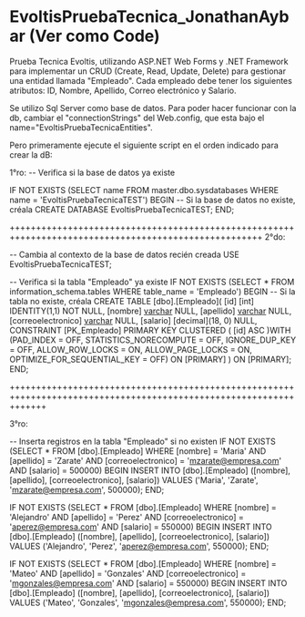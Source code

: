 # EvoltisPruebaTecnica_JonathanAybar (Ver como Code)
Prueba Tecnica Evoltis, utilizando ASP.NET Web Forms y .NET Framework para implementar un CRUD (Create, Read, Update, Delete) para gestionar una entidad llamada "Empleado". Cada empleado debe tener los siguientes atributos: ID, Nombre, Apellido, Correo electrónico y Salario.

Se utilizo Sql Server como base de datos.
Para poder hacer funcionar con la db, cambiar el "connectionStrings" del Web.config, que esta bajo el name="EvoltisPruebaTecnicaEntities".

Pero primeramente ejecute el siguiente script en el orden indicado para crear la dB:

1°ro:
-- Verifica si la base de datos ya existe

IF NOT EXISTS (SELECT name FROM master.dbo.sysdatabases WHERE name = 'EvoltisPruebaTecnicaTEST')
BEGIN
    -- Si la base de datos no existe, créala
    CREATE DATABASE EvoltisPruebaTecnicaTEST;
END;

++++++++++++++++++++++++++++++++++++++++++++++++++++++++++++++++++++++++++++++++++++++++++++++++++++++
2°do:

-- Cambia al contexto de la base de datos recién creada
USE EvoltisPruebaTecnicaTEST;

-- Verifica si la tabla "Empleado" ya existe
IF NOT EXISTS (SELECT * FROM information_schema.tables WHERE table_name = 'Empleado')
BEGIN
    -- Si la tabla no existe, créala
    CREATE TABLE [dbo].[Empleado](
        [id] [int] IDENTITY(1,1) NOT NULL,
        [nombre] [varchar](50) NULL,
        [apellido] [varchar](50) NULL,
        [correoelectronico] [varchar](50) NULL,
        [salario] [decimal](18, 0) NULL,
     CONSTRAINT [PK_Empleado] PRIMARY KEY CLUSTERED 
    (
        [id] ASC
    )WITH (PAD_INDEX = OFF, STATISTICS_NORECOMPUTE = OFF, IGNORE_DUP_KEY = OFF, ALLOW_ROW_LOCKS = ON, ALLOW_PAGE_LOCKS = ON, OPTIMIZE_FOR_SEQUENTIAL_KEY = OFF) ON [PRIMARY]
    ) ON [PRIMARY];
END;

+++++++++++++++++++++++++++++++++++++++++++++++++++++++++++++++++++++++++++++++++++++++++++++++++++++++++++++++++++

3°ro:

-- Inserta registros en la tabla "Empleado" si no existen
IF NOT EXISTS (SELECT * FROM [dbo].[Empleado] WHERE [nombre] = 'Maria' AND [apellido] = 'Zarate' AND [correoelectronico] = 'mzarate@empresa.com' AND [salario] = 500000)
BEGIN
    INSERT INTO [dbo].[Empleado] ([nombre], [apellido], [correoelectronico], [salario])
    VALUES ('Maria', 'Zarate', 'mzarate@empresa.com', 500000);
END;

IF NOT EXISTS (SELECT * FROM [dbo].[Empleado] WHERE [nombre] = 'Alejandro' AND [apellido] = 'Perez' AND [correoelectronico] = 'aperez@empresa.com' AND [salario] = 550000)
BEGIN
    INSERT INTO [dbo].[Empleado] ([nombre], [apellido], [correoelectronico], [salario])
    VALUES ('Alejandro', 'Perez', 'aperez@empresa.com', 550000);
END;

IF NOT EXISTS (SELECT * FROM [dbo].[Empleado] WHERE [nombre] = 'Mateo' AND [apellido] = 'Gonzales' AND [correoelectronico] = 'mgonzales@empresa.com' AND [salario] = 550000)
BEGIN
    INSERT INTO [dbo].[Empleado] ([nombre], [apellido], [correoelectronico], [salario])
    VALUES ('Mateo', 'Gonzales', 'mgonzales@empresa.com', 550000);
END;
